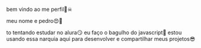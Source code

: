 bem vindo ao me perfil🔪☠

meu nome e pedro😍🥶

to tentando estudar no alura😏
eu faço o bagulho do javascript🤑
estou usando essa narquia aqui para desenvolver e compartilhar meus projetos😎
